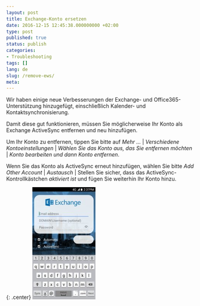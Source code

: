 ```yaml
---
layout: post
title: Exchange-Konto ersetzen
date: 2016-12-15 12:45:38.000000000 +02:00
type: post
published: true
status: publish
categories:
- Troubleshooting
tags: []
lang: de
slug: /remove-ews/
meta:
---
```


Wir haben einige neue Verbesserungen der Exchange- und Office365-Unterstützung hinzugefügt, einschließlich Kalender- und Kontaktsynchronisierung.

Damit diese gut funktionieren, müssen Sie möglicherweise Ihr Konto als Exchange ActiveSync entfernen und neu hinzufügen.

Um Ihr Konto zu entfernen, tippen Sie bitte auf *Mehr ...* \| *Verschiedene Kontoeinstellungen* \| *Wählen Sie das Konto aus, das Sie entfernen möchten* \| *Konto bearbeiten und dann Konto entfernen*.

Wenn Sie das Konto als ActiveSync erneut hinzufügen, wählen Sie bitte *Add Other Account* \| *Austausch* \| Stellen Sie sicher, dass das ActiveSync-Kontrollkästchen *aktiviert ist* und fügen Sie weiterhin Ihr Konto hinzu.

{: .center}
![BlueMail Exchange](/assets/BlueMail_Exchange-169x300.jpg)
